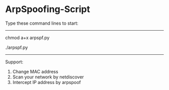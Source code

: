 # ArpSpoofing-Script
Type these command lines to start:

--------------------------
chmod a+x arpspf.py

./arpspf.py

--------------------------

Support:
1. Change MAC address
2. Scan your network by netdiscover
3. Intercept IP address by arpspoof
